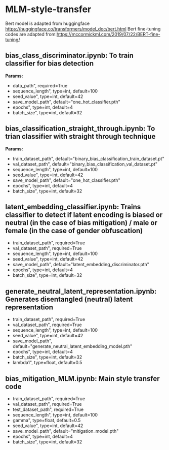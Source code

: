 # MLM-style-transfer

Bert model is adapted from huggingface https://huggingface.co/transformers/model_doc/bert.html
Bert fine-tuning codes are adapted from:https://mccormickml.com/2019/07/22/BERT-fine-tuning/

## bias_class_discriminator.ipynb: To train classifier for bias detection
__Params:__

- data_path", required=True
- sequence_length", type=int, default=100
- seed_value", type=int, default=42
- save_model_path", default="one_hot_classifier.pth"
- epochs", type=int, default=4
- batch_size", type=int, default=32

## bias_classification_straight_through.ipynb: To trian classifier with straight through technique
__Params:__

- train_dataset_path", default="binary_bias_classification_train_dataset.pt"
- val_dataset_path", default="binary_bias_classification_val_dataset.pt"
- sequence_length", type=int, default=100
- seed_value", type=int, default=42
- save_model_path", default="one_hot_classifier.pth"
- epochs", type=int, default=4
- batch_size", type=int, default=32

## latent_embedding_classifier.ipynb: Trains classifier to detect if latent encoding is biased or neutral (in the case of bias mitigation) / male or female (in the case of gender obfuscation)

- train_dataset_path", required=True
- val_dataset_path", required=True
- sequence_length", type=int, default=100
- seed_value", type=int, default=42
- save_model_path", default="latent_embedding_discriminator.pth"
- epochs", type=int, default=4
- batch_size", type=int, default=32

## generate_neutral_latent_representation.ipynb: Generates disentangled (neutral) latent representation
- train_dataset_path", required=True
- val_dataset_path", required=True
- sequence_length", type=int, default=100
- seed_value", type=int, default=42
- save_model_path", default="generate_neutral_latent_embedding_model.pth" 
- epochs", type=int, default=4
- batch_size", type=int, default=32
- lambda1", type=float, default=0.5

## bias_mitigation_MLM.ipynb: Main style transfer code
- train_dataset_path", required=True
- val_dataset_path", required=True
- test_dataset_path", required=True
- sequence_length", type=int, default=100
- gamma", type=float, default=0.5
- seed_value", type=int, default=42
- save_model_path", default="mitigation_model.pth"
- epochs", type=int, default=4
- batch_size", type=int, default=32

